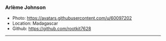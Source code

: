 ### Arlème Johnson 
- Photo: https://avatars.githubusercontent.com/u/60097202
- Location: Madagascar
- Github: https://github.com/rootkit7628
***
